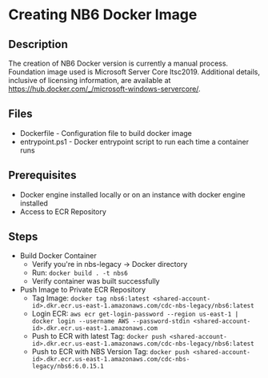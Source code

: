 # Creating NB6 Docker Image

## Description

The creation of NB6 Docker version is currently a manual process. Foundation image used is Microsoft Server Core ltsc2019. Additional details, inclusive of licensing information, are available at https://hub.docker.com/_/microsoft-windows-servercore/. 

## Files
- Dockerfile - Configuration file to build docker image
- entrypoint.ps1 - Docker entrypoint script to run each time a container runs

## Prerequisites
- Docker engine installed locally or on an instance with docker engine installed
- Access to ECR Repository  

## Steps

- Build Docker Container
  - Verify you're in nbs-legacy -> Docker directory
  - Run:  ``` docker build . -t nbs6  ```
  - Verify container was built successfully
- Push Image to Private ECR Repository
  - Tag Image:  ``` docker tag nbs6:latest <shared-account-id>.dkr.ecr.us-east-1.amazonaws.com/cdc-nbs-legacy/nbs6:latest  ``` 
  - Login ECR:  ``` aws ecr get-login-password --region us-east-1 | docker login --username AWS --password-stdin <shared-account-id>.dkr.ecr.us-east-1.amazonaws.com  ```
  - Push to ECR with latest Tag:  ``` docker push <shared-account-id>.dkr.ecr.us-east-1.amazonaws.com/cdc-nbs-legacy/nbs6:latest  ```
  - Push to ECR with NBS Version Tag:  ``` docker push <shared-account-id>.dkr.ecr.us-east-1.amazonaws.com/cdc-nbs-legacy/nbs6:6.0.15.1  ```
